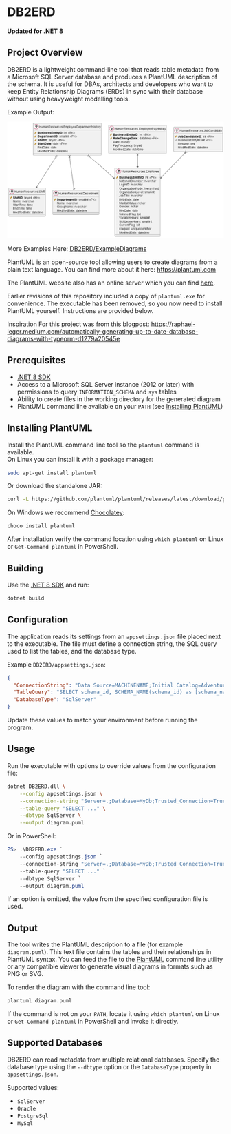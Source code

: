 # DB2ERD

**Updated for .NET 8**

## Project Overview

DB2ERD is a lightweight command‑line tool that reads table metadata from a Microsoft SQL Server database and produces a PlantUML description of the schema.  It is useful for DBAs, architects and developers who want to keep Entity Relationship Diagrams (ERDs) in sync with their database without using heavyweight modelling tools.

Example Output:

![Example diagram](https://raw.githubusercontent.com/dsphz/DB2ERD/main/DB2ERD/ExampleDiagrams/AdventureWorks2014%20-%20HumanResources%20Schema.png)

More Examples Here: [DB2ERD/ExampleDiagrams](DB2ERD/ExampleDiagrams)

PlantUML is an open-source tool allowing users to create diagrams from a plain text language.  You can find more about it here: https://plantuml.com

The PlantUML website also has an online server which you can find [here](https://www.plantuml.com/plantuml/uml/hLLVJzim47_Ff_0qQQDe3ErbGgYg41HMDiOGhVOwNU9hSyAnkxCDpGRVVKxAm43CMA5zY9hVdzxlVBQp7Uk0dQzKzahYb3IAELC5NFyumtfjqHFzVD0lZ3Ay_JhVslhu8Vny4w11VxDzEn2B_cO-k55F3IFDz8twMWhjvu7qHXPU-4h72fmstw2eK19iC1Q6PPVKGQwmKQ9sv6gn4Fs-M9ky4nSbEUo9mI3BbXmnyXNeKxJ6Su7s_RYagHEzx7Scn9tOeaKEXwAtBHpfchGBfYTVWfKGVsiLnr1Xmz3dm4K976FZfgiJMX9SUCRWlfOfwAkHD2MKGt0jBiEpvLmbCWnn3kmgrDr1Rk5b6bk1KlyVvnCRFqyJLgXxlvehKoDsLhthBMcqThzTqMNbgQ8T6GtgS7ZignmvLT-HcP4EHWdu6yz0qw_MxDZ8Da99o0sp9fcY7k4vghYjCV6poIVaLB9bkyIkZFjrfv_0v42D7JXlMuS7Iu9Q8dT28s9C6Oz11MkK1mfc3PwJY-7lKBJ9HiQpJIKRKt5sX72EZxBsF3Dgb_WZDXSpJx91lAQV7aa6SZD3BpDNjuC_8kiCroiCsYgxwV5Z9CrqmJWE6H6ZOoDcl4YRJg1-mVwSWiEz4lGCxnVI4UVqcb8PZNKCX9eE6CD8wAAEMlUil64pxe6Mr10xayQ4ZfpHlVPeMmxkXqJhbwVceb9FJF1MhA-lY-7oTfiqSOADQhUbBMbkioUF_DNbniRbPVhAU9PJn7-kJxjFilI8hbP5lAJ_akwWbhvIsHy0).

Earlier revisions of this repository included a copy of `plantuml.exe` for convenience. The executable has been removed, so you now need to install PlantUML yourself. Instructions are provided below.

Inspiration For this project was from this blogpost: https://raphael-leger.medium.com/automatically-generating-up-to-date-database-diagrams-with-typeorm-d1279a20545e

## Prerequisites

- [.NET 8 SDK](https://dotnet.microsoft.com/)
- Access to a Microsoft SQL Server instance (2012 or later) with permissions to query `INFORMATION_SCHEMA` and `sys` tables
- Ability to create files in the working directory for the generated diagram
- PlantUML command line available on your `PATH` (see [Installing PlantUML](#installing-plantuml))

## Installing PlantUML

Install the PlantUML command line tool so the `plantuml` command is available.  
On Linux you can install it with a package manager:

```bash
sudo apt-get install plantuml
```

Or download the standalone JAR:

```bash
curl -L https://github.com/plantuml/plantuml/releases/latest/download/plantuml.jar -o plantuml.jar
```

On Windows we recommend [Chocolatey](https://chocolatey.org/):

```powershell
choco install plantuml
```

After installation verify the command location using `which plantuml` on Linux or
`Get-Command plantuml` in PowerShell.

## Building

Use the [.NET 8 SDK](https://dotnet.microsoft.com/) and run:

```bash
dotnet build
```

## Configuration

The application reads its settings from an `appsettings.json` file placed next to the executable. The file must define a connection string, the SQL query used to list the tables, and the database type.

Example `DB2ERD/appsettings.json`:

```json
{
  "ConnectionString": "Data Source=MACHINENAME;Initial Catalog=AdventureWorks2014;User ID=sa;Password=MYPASSWORD;Connect Timeout=30;",
  "TableQuery": "SELECT schema_id, SCHEMA_NAME(schema_id) as [schema_name], name as table_name, object_id, '['+SCHEMA_NAME(schema_id)+'].['+name+']' AS full_name FROM sys.tables where is_ms_shipped = 0",
  "DatabaseType": "SqlServer"
}
```

Update these values to match your environment before running the program.

## Usage

Run the executable with options to override values from the configuration file:

```bash
dotnet DB2ERD.dll \
    --config appsettings.json \
    --connection-string "Server=.;Database=MyDb;Trusted_Connection=True;" \
    --table-query "SELECT ..." \
    --dbtype SqlServer \
    --output diagram.puml
```

Or in PowerShell:

```powershell
PS> .\DB2ERD.exe `
    --config appsettings.json `
    --connection-string "Server=.;Database=MyDb;Trusted_Connection=True;" `
    --table-query "SELECT ..." `
    --dbtype SqlServer `
    --output diagram.puml
```

If an option is omitted, the value from the specified configuration file is used.

## Output

The tool writes the PlantUML description to a file (for example `diagram.puml`).  This text file contains the tables and their relationships in PlantUML syntax.  You can feed the file to the [PlantUML](https://plantuml.com/) command line utility or any compatible viewer to generate visual diagrams in formats such as PNG or SVG.

To render the diagram with the command line tool:

```bash
plantuml diagram.puml
```

If the command is not on your `PATH`, locate it using `which plantuml` on Linux
or `Get-Command plantuml` in PowerShell and invoke it directly.

## Supported Databases
DB2ERD can read metadata from multiple relational databases. Specify the database type using the `--dbtype` option or the `DatabaseType` property in `appsettings.json`.

Supported values:

- `SqlServer`
- `Oracle`
- `PostgreSql`
- `MySql`
